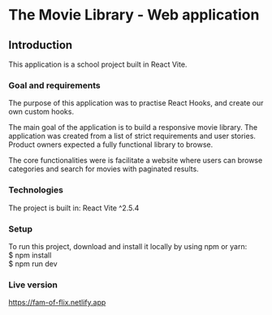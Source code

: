 # The Movie Library - Web application

## Introduction

This application is a school project built in React Vite.

### Goal and requirements

The purpose of this application was to practise React Hooks, and create our own custom hooks.

The main goal of the application is to build a responsive movie library. The application was created from a list of strict requirements and user stories. Product owners expected a fully functional library to browse.

The core functionalities were is facilitate a website where users can browse categories and search for movies with paginated results.

### Technologies

The project is built in:
React Vite ^2.5.4

### Setup

To run this project, download and install it locally by using npm or yarn: <br/>
$ npm install<br/>
$ npm run dev

### Live version

https://fam-of-flix.netlify.app

